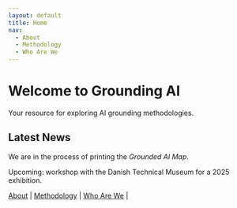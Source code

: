 ```yaml
---
layout: default
title: Home
nav: 
  - About
  - Methodology
  - Who Are We
---
```


# Welcome to Grounding AI

Your resource for exploring AI grounding methodologies.

## Latest News

We are in the process of printing the *Grounded AI Map*.

Upcoming: workshop with the Danish Technical Museum for a 2025 exhibition.

[About](about.md) | [Methodology](methodology.md) | [Who Are We](who-are-we.md) | 
